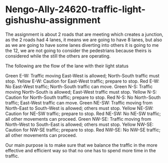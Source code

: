 # Nengo-Ally-24620-traffic-light-gishushu-assignment

The assignment is about 2 roads that are meeting which creates a junction, as the 2 roads had 4 lanes, it means we are going to have 8 lanes, but also as we are going to have some lanes diverting into others it is going to me the 12, we are not going to consider the pedestrians because theirs is considered while the still the others are operating.

The following are the flow of the lane with their light status

Green E-W: Traffic moving East-West is allowed; North-South traffic must stop.
Yellow E-W: Caution for East-West traffic; prepare to stop.
Red E-W: No East-West traffic; North-South traffic can move.
Green N-S: Traffic moving North-South is allowed; East-West traffic must stop.
Yellow N-S: Caution for North-South traffic; prepare to stop.
Red N-S: No North-South traffic; East-West traffic can move.
Green NE-SW: Traffic moving from North-East to South-West is allowed; others must stop.
Yellow NE-SW: Caution for NE-SW traffic; prepare to stop.
Red NE-SW: No NE-SW traffic; all other movements can proceed.
Green NW-SE: Traffic moving from North-West to South-East is allowed; others must stop.
Yellow NW-SE: Caution for NW-SE traffic; prepare to stop.
Red NW-SE: No NW-SE traffic; all other movements can proceed.

Our main purpose is to make sure that we balance the traffic in the more effective and efficient way so that no one has to spend more time in the traffic.
